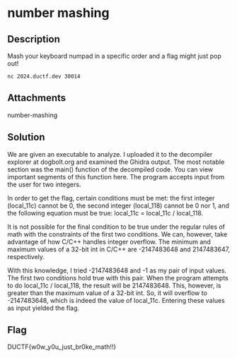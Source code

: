 # number mashing

## Description

Mash your keyboard numpad in a specific order and a flag might just pop out!

<code>nc 2024.ductf.dev 30014</code> 

## Attachments

number-mashing

## Solution

We are given an executable to analyze. I uploaded it to the decompiler explorer at
dogbolt.org and examined the Ghidra output. The most notable section was the main() function
of the decompiled code. You can view important segments of this function here. The program
accepts input from the user for two integers.

In order to get the flag, certain conditions must be met: the first integer (local_11c) cannot be 0,
the second integer (local_118) cannot be 0 nor 1, and the following equation must be true:
local_11c = local_11c / local_118.

It is not possible for the final condition to be true under the regular
rules of math with the constraints of the first two conditions. We can, however, take advantage
of how C/C++ handles integer overflow. The minimum and maximum values of a 32-bit int in C/C++ are
-2147483648 and 2147483647, respectively.

With this knowledge, I tried -2147483648 and -1 as my pair of input values. The first two conditions
hold true with this pair. When the program attempts to do local_11c / local_118, the result will be
2147483648. This, however, is greater than the maximum value of a 32-bit int. So, it will overflow
to -2147483648, which is indeed the value of local_11c. Entering these values as input yielded the
flag.

## Flag

DUCTF{w0w_y0u_just_br0ke_math!!}
